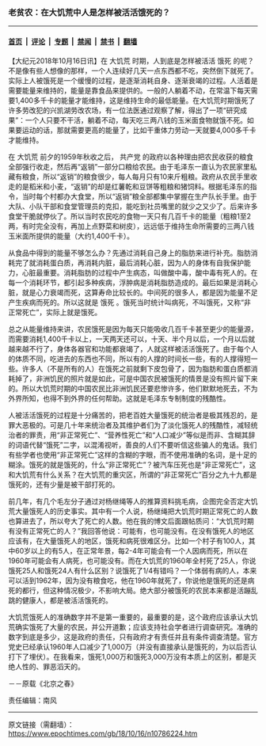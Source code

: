 ### 老贫农：在大饥荒中人是怎样被活活饿死的？

---

#### [首页](../../../..?n10786224) &nbsp;|&nbsp; [评论](../../../../../epoch-comment?n10786224) &nbsp;|&nbsp; [专题](../../../../../epoch-special?n10786224) &nbsp;|&nbsp; [禁闻](../../../../../epoch-news?n10786224) &nbsp;|&nbsp; [禁书](../../../../../books?n10786224) &nbsp;|&nbsp; [翻墙](https://github.com/gfw-breaker/nogfw/blob/master/README.md?n10786224)


<div class="post_content" id="artbody" itemprop="articleBody">
 <!-- article content begin -->
 <p>
  【大纪元2018年10月16日讯】在
  <ok href="https://www.epochtimes.com/gb/tag/%E5%A4%A7%E9%A5%A5%E8%8D%92.html">
   大饥荒
  </ok>
  时期，人到底是怎样被活活
  <ok href="https://www.epochtimes.com/gb/tag/%E9%A5%BF%E6%AD%BB.html">
   饿死
  </ok>
  的呢？不是像有些人想像的那样，一个人连续好几天一点东西都不吃，突然倒下就死了。实际上人被饿死是一个缓慢的过程，是逐渐消耗自身、逐渐衰竭的过程。人活着是需要能量来维持的，能量是靠食品来提供的。一般的人躺着不动，在常温下每天需要1,400多千卡的能量才能维持，这是维持生命的最低能量。在大饥荒时期饿死了许多劳改犯的兴凯湖劳改农场，有一位法医通过观察了解，得出了一项“研究成果”：一个人只要不干活，躺着不动，每天吃三两八钱的玉米面食物就饿不死。如果要运动的话，那就需要更高的能量了，比如干重体力劳动一天就要4,000多千卡才能维持。
 </p>
 <p>
  在
  <ok href="https://www.epochtimes.com/gb/tag/%E5%A4%A7%E9%A5%A5%E8%8D%92.html">
   大饥荒
  </ok>
  前夕的1959年秋收之后，
  <ok href="https://www.epochtimes.com/gb/tag/%E5%85%B1%E4%BA%A7%E5%85%9A.html">
   共产党
  </ok>
  的政府以各种理由把农民收获的粮食全部强行收走，然后再“返销”一部分口粮给农民。由于毛泽东一直认为农民家里私藏有粮食，所以“返销”的粮食很少，每人每月只有10来斤粗粮。政府从农民手里收走的是稻米和小麦，“返销”的却是红薯乾和豆饼等粗粮和猪饲料。根据毛泽东的指令，当时每个村都办大食堂，所以“返销”粮全部都集中掌握在生产队长手里。由于大队、小队干部和食堂管理员的克扣，能吃到社员嘴里的就少之又少了。后来许多食堂干脆就停伙了。所以当时农民吃的食物一天只有几百千卡的能量（粗粮1至2两，有时完全没有，再加上点野菜和树皮），远远低于维持生命所需要的三两八钱玉米面所提供的能量（大约1,400千卡）。
 </p>
 <p>
  从食品中得到的能量不够怎么办？先通过消耗自己身上的脂肪来进行补充。脂肪消耗完了就消耗蛋白质，再消耗内脏，最后消耗心脏，因为人的身体有自我保护能力，心脏最重要。消耗脂肪的过程中产生病态，叫做酸中毒，酸中毒有死人的。在每一个消耗环节，都引起多种疾病，浮肿病是消耗脂肪造成的。最后如果是消耗心脏，就是心力衰竭而死，这算寿命比较长的。中间死的很多人，都是因为能量不足产生疾病而死的。所以这就是
  <ok href="https://www.epochtimes.com/gb/tag/%E9%A5%BF%E6%AD%BB.html">
   饿死
  </ok>
  。饿死当时统计叫病死，不叫饿死，又称“非正常死亡”，实际上就是饿死。
 </p>
 <p>
  总之从能量维持来讲，农民饿死是因为每天只能吸收几百千卡甚至更少的能量源，而需要消耗1,400千卡以上，一天两天还可以，十天、半个月以后，一个月以后就越来越不行了，身体各器官和功能都衰竭了，人就这样被活活饿死了。由于每个人的体质不同，吃进去的东西也不同，所以有的人撑的时间长一些，有的人撑得短一些。许多人（不是所有的人）在饿死之前就剩下皮包骨了，因为脂肪和蛋白质都消耗掉了，非洲饥民的照片就是如此，可是中国农民被饿死的情景是没有照片留下来的。所以大饥荒时期的中国农民比非洲饥民还要悲惨许多，他们默默地死去，不为外界所知，也得不到外界的任何帮助。这就是毛泽东专制制度的残酷性。
 </p>
 <p>
  人被活活饿死的过程是十分痛苦的，把老百姓大量饿死的统治者是极其残忍的，是罪大恶极的。可是几十年来统治者及其维护者们为了淡化饿死人的残酷性，减轻统治者的罪责，用“非正常死亡”、“营养性死亡”和“人口减少”等似是而非、含糊其辞的词语代替“饿死”二字，以混淆视听，善良的人们不要听信这些骗人的鬼话。我们有些学者也使用“非正常死亡”这样的含糊的字眼，而不使用准确的名词，是十足的糊涂。饿死的就是饿死的，什么“非正常死亡”？被汽车压死也是“非正常死亡”，这和大饥荒有什么关系？在大饥荒的重灾区，所谓的“非正常死亡”百分之九十九都是饿死的，还有少量是被干部打死的。
 </p>
 <p>
  前几年，有几个毛左分子通过对杨继绳等人的推算资料挑毛病，企图完全否定大饥荒大量饿死人的历史事实。其中有一个人说，杨继绳把大饥荒时期正常死亡的人数也算进去了，所以夸大了死亡的人数。他在我的博文后面跟帖质问：“大饥荒时期有没有正常死亡的人？”我回答他说：可能有，也可能没有。在没有饿死人的地区应该有，在大量饿死人的地区，饿死和病死很难区分。比如一个村子有100人，其中60岁以上的有5人，在正常年景，每2-4年可能会有一个人因病而死，所以在1960年可能会有人病死，也可能没有。而在大饥荒的1960年全村死了25人，你说饿死25人和饿死24人有什么区别？说饿死了1/4有错吗？一个体弱有病的人，本来可以活到1962年，因为没有粮食吃，他在1960年就死了，你说他是饿死的还是病死的都行，但这种情况极少，不影响大局。绝大部分被饿死的农民本来都是活蹦乱跳的健康人，都是被活活饿死的。
 </p>
 <p>
  大饥荒饿死人的准确数字并不是第一重要的，最重要的是，这个政府应该承认大饥荒确实饿死了大量的农民，并公开道歉；应该支持社会学者进行调查研究。准确的数字到底是多少，这是政府的责任，只有政府才有责任并且有条件调查清楚。官方党史已经承认1960年人口减少了1,000万（并没有直接承认是饿死的，为以后否认打下了埋伏）。在我看来，饿死1,000万和饿死3,000万没有本质上的区别，都是灭绝人性的、罪恶滔天的。
 </p>
 <p>
  －－原载《北京之春》
 </p>
 <p>
  责任编辑：南风
 </p>
 <!-- article content end -->
 <div id="below_article_ad">
 </div>
</div>


---

原文链接（需翻墙）：https://www.epochtimes.com/gb/18/10/16/n10786224.htm
